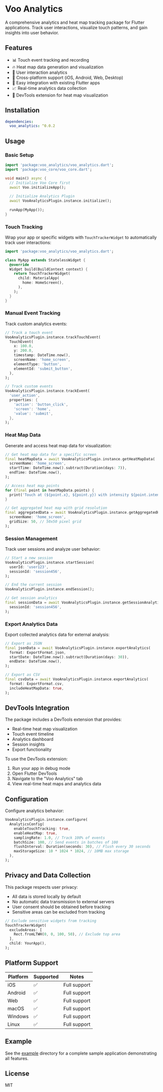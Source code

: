 # Voo Analytics

A comprehensive analytics and heat map tracking package for Flutter applications. Track user interactions, visualize touch patterns, and gain insights into user behavior.

## Features

- 📊 Touch event tracking and recording
- 🔥 Heat map data generation and visualization
- 🎯 User interaction analytics
- 📱 Cross-platform support (iOS, Android, Web, Desktop)
- 🔧 Easy integration with existing Flutter apps
- 📈 Real-time analytics data collection
- 🎨 DevTools extension for heat map visualization

## Installation

```yaml
dependencies:
  voo_analytics: ^0.0.2
```

## Usage

### Basic Setup

```dart
import 'package:voo_analytics/voo_analytics.dart';
import 'package:voo_core/voo_core.dart';

void main() async {
  // Initialize Voo Core first
  await Voo.initializeApp();
  
  // Initialize Analytics Plugin
  await VooAnalyticsPlugin.instance.initialize();
  
  runApp(MyApp());
}
```

### Touch Tracking

Wrap your app or specific widgets with `TouchTrackerWidget` to automatically track user interactions:

```dart
import 'package:voo_analytics/voo_analytics.dart';

class MyApp extends StatelessWidget {
  @override
  Widget build(BuildContext context) {
    return TouchTrackerWidget(
      child: MaterialApp(
        home: HomeScreen(),
      ),
    );
  }
}
```

### Manual Event Tracking

Track custom analytics events:

```dart
// Track a touch event
VooAnalyticsPlugin.instance.trackTouchEvent(
  TouchEvent(
    x: 100.0,
    y: 200.0,
    timestamp: DateTime.now(),
    screenName: 'home_screen',
    elementType: 'button',
    elementId: 'submit_button',
  ),
);

// Track custom events
VooAnalyticsPlugin.instance.trackEvent(
  'user_action',
  properties: {
    'action': 'button_click',
    'screen': 'home',
    'value': 'submit',
  },
);
```

### Heat Map Data

Generate and access heat map data for visualization:

```dart
// Get heat map data for a specific screen
final heatMapData = await VooAnalyticsPlugin.instance.getHeatMapData(
  screenName: 'home_screen',
  startTime: DateTime.now().subtract(Duration(days: 7)),
  endTime: DateTime.now(),
);

// Access heat map points
for (final point in heatMapData.points) {
  print('Touch at (${point.x}, ${point.y}) with intensity ${point.intensity}');
}

// Get aggregated heat map with grid resolution
final aggregatedData = await VooAnalyticsPlugin.instance.getAggregatedHeatMap(
  screenName: 'home_screen',
  gridSize: 50, // 50x50 pixel grid
);
```

### Session Management

Track user sessions and analyze user behavior:

```dart
// Start a new session
VooAnalyticsPlugin.instance.startSession(
  userId: 'user123',
  sessionId: 'session456',
);

// End the current session
VooAnalyticsPlugin.instance.endSession();

// Get session analytics
final sessionData = await VooAnalyticsPlugin.instance.getSessionAnalytics(
  sessionId: 'session456',
);
```

### Export Analytics Data

Export collected analytics data for external analysis:

```dart
// Export as JSON
final jsonData = await VooAnalyticsPlugin.instance.exportAnalytics(
  format: ExportFormat.json,
  startDate: DateTime.now().subtract(Duration(days: 30)),
  endDate: DateTime.now(),
);

// Export as CSV
final csvData = await VooAnalyticsPlugin.instance.exportAnalytics(
  format: ExportFormat.csv,
  includeHeatMapData: true,
);
```

## DevTools Integration

The package includes a DevTools extension that provides:

- Real-time heat map visualization
- Touch event timeline
- Analytics dashboard
- Session insights
- Export functionality

To use the DevTools extension:

1. Run your app in debug mode
2. Open Flutter DevTools
3. Navigate to the "Voo Analytics" tab
4. View real-time heat maps and analytics data

## Configuration

Configure analytics behavior:

```dart
VooAnalyticsPlugin.instance.configure(
  AnalyticsConfig(
    enableTouchTracking: true,
    enableHeatMap: true,
    samplingRate: 1.0, // Track 100% of events
    batchSize: 100, // Send events in batches of 100
    flushInterval: Duration(seconds: 30), // Flush every 30 seconds
    maxStorageSize: 10 * 1024 * 1024, // 10MB max storage
  ),
);
```

## Privacy and Data Collection

This package respects user privacy:

- All data is stored locally by default
- No automatic data transmission to external servers
- User consent should be obtained before tracking
- Sensitive areas can be excluded from tracking

```dart
// Exclude sensitive widgets from tracking
TouchTrackerWidget(
  excludeAreas: [
    Rect.fromLTWH(0, 0, 100, 50), // Exclude top area
  ],
  child: YourApp(),
);
```

## Platform Support

| Platform | Supported | Notes |
|----------|-----------|-------|
| iOS      | ✅ | Full support |
| Android  | ✅ | Full support |
| Web      | ✅ | Full support |
| macOS    | ✅ | Full support |
| Windows  | ✅ | Full support |
| Linux    | ✅ | Full support |

## Example

See the [example](example/) directory for a complete sample application demonstrating all features.

## License

MIT